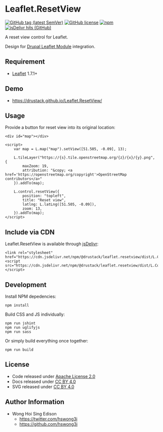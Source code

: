 # Leaflet.ResetView

[![GitHub tag (latest SemVer)](https://img.shields.io/github/v/tag/drustack/Leaflet.ResetView)](https://github.com/drustack/Leaflet.ResetView/tags)
[![GitHub license](https://img.shields.io/github/license/drustack/Leaflet.ResetView)](https://github.com/drustack/Leaflet.ResetView/blob/master/LICENSE)
[![npm](https://img.shields.io/npm/v/@drustack/leaflet.resetview)](https://www.npmjs.com/package/@drustack/leaflet.resetview)
[![jsDelivr hits (GitHub)](https://img.shields.io/jsdelivr/gh/hm/drustack/Leaflet.ResetView)](https://www.jsdelivr.com/package/npm/@drustack/leaflet.resetview)

A reset view control for Leaflet.

Design for [Drupal Leaflet Module](https://www.drupal.org/project/leaflet) integration.

## Requirement

  - [Leaflet](https://github.com/Leaflet/Leaflet) 1.7.1+

## Demo

  - <https://drustack.github.io/Leaflet.ResetView/>

## Usage

Provide a button for reset view into its original location:

    <div id="map"></div>
    
    <script>
        var map = L.map("map").setView([51.505, -0.09], 13);
        
        L.tileLayer("https://{s}.tile.openstreetmap.org/{z}/{x}/{y}.png", {
            maxZoom: 19,
            attribution: "&copy; <a href='https://openstreetmap.org/copyright'>OpenStreetMap contributors</a>"
        }).addTo(map);
        
        L.control.resetView({
            position: "topleft",
            title: "Reset view",
            latlng: L.latLng([51.505, -0.09]),
            zoom: 13,
        }).addTo(map);
    </script>

## Include via CDN

Leaflet.ResetView is available through [jsDelivr](https://www.jsdelivr.com/):

    <link rel="stylesheet" href="https://cdn.jsdelivr.net/npm/@drustack/leaflet.resetview/dist/L.Control.ResetView.min.css">
    <script src="https://cdn.jsdelivr.net/npm/@drustack/leaflet.resetview/dist/L.Control.ResetView.min.js"></script>

## Development

Install NPM depedencies:

    npm install

Build CSS and JS individually:

    npm run jshint
    npm run uglifyjs
    npm run sass

Or simply build everything once together:

    npm run build

## License

  - Code released under [Apache License 2.0](LICENSE)
  - Docs released under [CC BY 4.0](http://creativecommons.org/licenses/by/4.0/)
  - SVG released under [CC BY 4.0](https://fontawesome.com/license/free)

## Author Information

  - Wong Hoi Sing Edison
      - <https://twitter.com/hswong3i>
      - <https://github.com/hswong3i>
